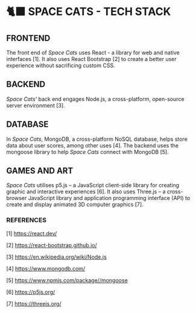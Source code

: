 # 🐈‍⬛ SPACE CATS - TECH STACK

## FRONTEND

The front end of _Space Cats_ uses React - a library for web and native interfaces [1]. It also uses React Bootstrap [2] to create a better user experience without sacrificing custom CSS.

## BACKEND

_Space Cats'_ back end engages Node.js, a cross-platform, open-source server environment [3].

## DATABASE

In _Space Cats_, MongoDB, a cross-platform NoSQL database, helps store data about user scores, among other uses [4]. The backend uses the mongoose library to help _Space Cats_ connect with MongoDB [5].

## GAMES AND ART

_Space Cats_ utilises p5.js – a JavaScript client-side library for creating graphic and interactive experiences [6]. It also uses Three.js – a cross-browser JavaScript library and application programming interface (API) to create and display animated 3D computer graphics [7].

### REFERENCES

[1] https://react.dev/

[2] https://react-bootstrap.github.io/

[3] https://en.wikipedia.org/wiki/Node.js

[4] https://www.mongodb.com/

[5] https://www.npmjs.com/package//mongoose

[6] https://p5js.org/

[7] https://threejs.org/
